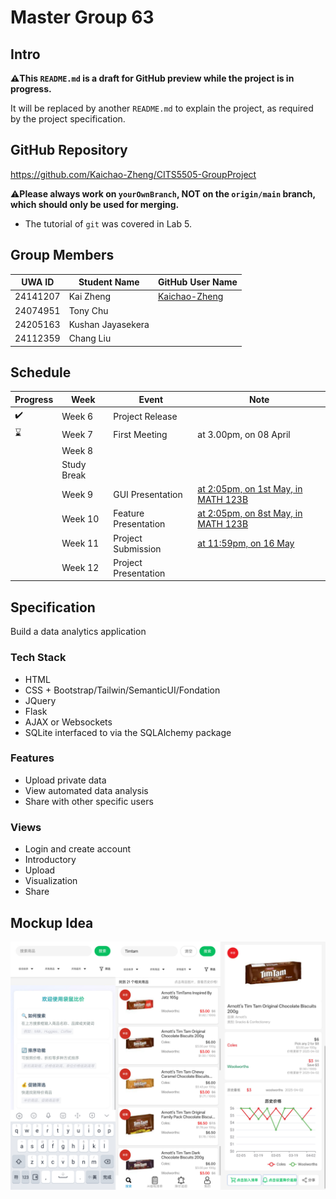 # Master Group 63

## Intro

**⚠️This `README.md` is a draft for GitHub preview while the project is in progress.**

It will be replaced by another `README.md` to explain the project, as required by the project specification.

## GitHub Repository

https://github.com/Kaichao-Zheng/CITS5505-GroupProject

⚠️**Please always work on `yourOwnBranch`, NOT on the `origin/main` branch, which should only be used for merging.**

* The tutorial of `git` was covered in Lab 5.

## Group Members

| UWA ID   | Student Name      | GitHub User Name                                  |
| -------- | ----------------- | ------------------------------------------------- |
| 24141207 | Kai Zheng         | [Kaichao-Zheng](https://github.com/Kaichao-Zheng) |
| 24074951 | Tony Chu          |                                                   |
| 24205163 | Kushan Jayasekera |                                                   |
| 24112359 | Chang Liu         |                                                   |

## Schedule

| Progress | Week        | Event                | Note                                                         |
| -------- | ----------- | -------------------- | ------------------------------------------------------------ |
| ✔️        | Week 6      | Project Release      |                                                              |
| ⌛        | Week 7      | First Meeting        | at 3.00pm, on 08 April                                       |
|          | Week 8      |                      |                                                              |
|          | Study Break |                      |                                                              |
|          | Week 9      | GUI Presentation     | [at 2:05pm, on 1st May, in MATH 123B](https://uniwa-my.sharepoint.com/:x:/g/personal/00112652_uwa_edu_au/EQXmSIthQ1FMjJQ1KADV7tUBN0DVQKh_OwTA4efE24TfrQ?e=vjnEQB) |
|          | Week 10     | Feature Presentation | [at 2:05pm, on 8st May, in MATH 123B](https://uniwa-my.sharepoint.com/:x:/g/personal/00112652_uwa_edu_au/EQXmSIthQ1FMjJQ1KADV7tUBN0DVQKh_OwTA4efE24TfrQ?e=vjnEQB)                                                     |
|          | Week 11     | Project Submission   | [at 11:59pm, on 16 May](https://lms.uwa.edu.au/webapps/blackboard/content/listContent.jsp?course_id=_101669_1&content_id=_4251653_1&mode=reset) |
|          | Week 12     | Project Presentation |                                                              |

## Specification

Build a data analytics application

### Tech Stack

* HTML
* CSS + Bootstrap/Tailwin/SemanticUI/Fondation
* JQuery
* Flask
* AJAX or Websockets
* SQLite interfaced to via the SQLAlchemy package

### Features

* Upload private data
* View automated data analysis
* Share with other specific users

### Views

* Login and create account
* Introductory
* Upload
* Visualization
* Share

## Mockup Idea

![Mockup](img/Mockup.png)
